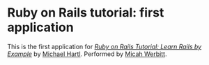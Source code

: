 # Ruby on Rails tutorial: first application

This is the first application for [*Ruby on Rails Tutorial: Learn Rails by Example*](http://railstutorial.org/) by [Michael Hartl](http://michaelhartl.com/). Performed by [Micah Werbitt](http://werbitt.com).
